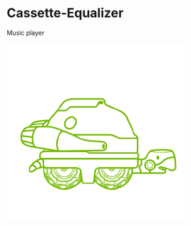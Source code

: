 # Cassette-Equalizer
Music player

 ![Image Alt](https://github.com/adityasuman10/CUDA-SOUL/blob/23e05b739bef3da49fac87ea5b353b9de20ebf81/arishem.png)
